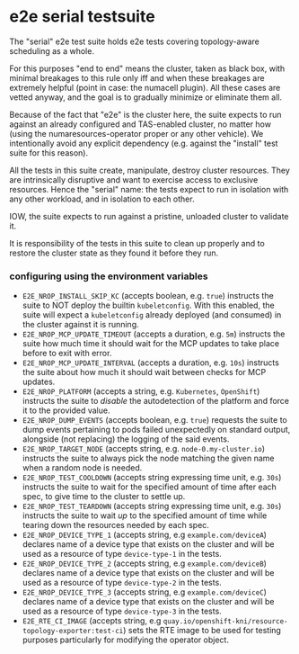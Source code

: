 # e2e serial testsuite

The "serial" e2e test suite holds e2e tests covering topology-aware scheduling as a whole.

For this purposes "end to end" means the cluster, taken as black box, with minimal breakages to this rule
only iff and when these breakages are extremely helpful (point in case: the numacell plugin).
All these cases are vetted anyway, and the goal is to gradually minimize or eliminate them all.

Because of the fact that "e2e" is the cluster here, the suite expects to run against an already configured
and TAS-enabled cluster, no matter how (using the numaresources-operator proper or any other vehicle).
We intentionally avoid any explicit dependency (e.g. against the "install" test suite for this reason).

All the tests in this suite create, manipulate, destroy cluster resources. They are intrinsically disruptive
and want to exercise access to exclusive resources. Hence the "serial" name: the tests expect to
run in isolation with any other workload, and in isolation to each other.

IOW, the suite expects to run against a pristine, unloaded cluster to validate it.

It is responsibility of the tests in this suite to clean up properly and to restore the cluster state as
they found it before they run.

### configuring using the environment variables

- `E2E_NROP_INSTALL_SKIP_KC` (accepts boolean, e.g. `true`) instructs the suite to NOT deploy the builtin
  `kubeletconfig`. With this enabled, the suite will expect a `kubeletconfig` already deployed (and consumed)
  in the cluster against it is running.
- `E2E_NROP_MCP_UPDATE_TIMEOUT` (accepts a duration, e.g. `5m`) instructs the suite how much time it should
  wait for the MCP updates to take place before to exit with error.
- `E2E_NROP_MCP_UPDATE_INTERVAL` (accepts a duration, e.g. `10s`) instructs the suite about how much it should
  wait between checks for MCP updates.
- `E2E_NROP_PLATFORM` (accepts a string, e.g. `Kubernetes`, `OpenShift`) instructs the suite to *disable* the
  autodetection of the platform and force it to the provided value.
- `E2E_NROP_DUMP_EVENTS` (accepts boolean, e.g. `true`) requests the suite to dump events pertaining to pods
  failed unexpectedly on standard output, alongside (not replacing) the logging of the said events.
- `E2E_NROP_TARGET_NODE` (accepts string, e.g. `node-0.my-cluster.io`) instructs the suite to always pick the
  node matching the given name when a random node is needed.
- `E2E_NROP_TEST_COOLDOWN` (accepts string expressing time unit, e.g. `30s`) instructs the suite to wait
  for the specified amount of time after each spec, to give time to the cluster to settle up.
- `E2E_NROP_TEST_TEARDOWN` (accepts string expressing time unit, e.g. `30s`) instructs the suite to wait
  *up* to the specified amount of time while tearing down the resources needed by each spec.
- `E2E_NROP_DEVICE_TYPE_1` (accepts string, e.g `example.com/deviceA`) declares name of a device type that exists on
  the cluster and will be used as a resource of type `device-type-1` in the tests.
- `E2E_NROP_DEVICE_TYPE_2` (accepts string, e.g `example.com/deviceB`) declares name of a device type that exists on
  the cluster and will be used as a resource of type `device-type-2` in the tests.
- `E2E_NROP_DEVICE_TYPE_3` (accepts string, e.g `example.com/deviceC`) declares name of a device type that exists on
  the cluster and will be used as a resource of type `device-type-3` in the tests.
- `E2E_RTE_CI_IMAGE` (accepts string, e.g `quay.io/openshift-kni/resource-topology-exporter:test-ci`) sets the 
  RTE image to be used for testing purposes particularly for modifying the operator object.
  
